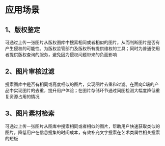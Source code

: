 # 应用场景

## 1、版权鉴定
可通过上传一张图片从版权图库中搜索相同或者相似的图片，从而判断图片是否有产生侵权的可能性。为版权监管部门及版权所有提供维权的工具；同时为普通使用者提供版权查询的服务，避免因为侵权问题带来的负面影响

## 2、图片审核过滤
搜索图库中是否有相同或高度相似的图片，实现图片去重和过滤。在面向C端的产品中实现图片的去重，提升用户体验；在图片存储环节通过同图检测大幅度降低重复资源占用的情况

## 3、图片素材检索
可通过上传一张图片从图库中搜索相同或者相似的图片，帮助用户快速获取类似的图片。降低用户在信息搜集的时间成本，有效补充文字搜索在艺术类属性相关搜索的短板
